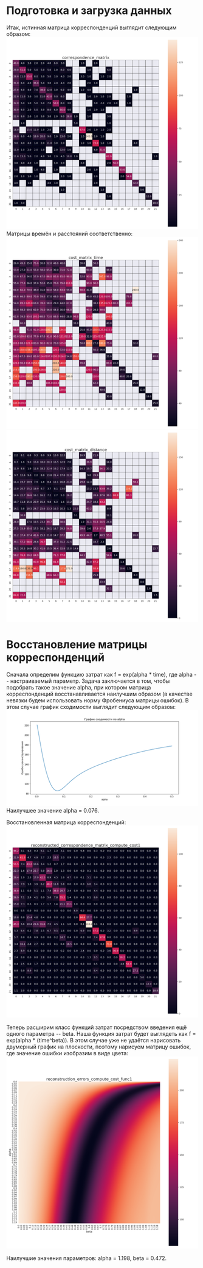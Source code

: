 # Подготовка и загрузка данных

Итак, истинная матрица корреспонденций выглядит следующим образом:
![](correspondence_matrix.png)
Матрицы времён и расстояний соответственно:
![](cost_matrix_time.png)
![](cost_matrix_distance.png)

# Восстановление матрицы корреспонденций

Сначала определим функцию затрат как f = exp(alpha * time), где alpha -- настраиваемый параметр. Задача заключается в том, чтобы подобрать такое значение alpha, при котором матрица корреспонденций восстанавливается наилучшим образом (в качестве невязки будем использовать норму Фробениуса матрицы ошибок). В этом случае график сходимости выглядит следующим образом:
![](../notebooks/alpha_convergence.png)
Наилучшее значение alpha = 0.076.

Восстановленная матрица корреспонденций:
![](reconstructed_correspondence_matrix_compute_cost1.png)

Теперь расширим класс функций затрат посредством введения ещё одного параметра -- beta. Наша функция затрат будет выглядеть как f = exp(alpha * (time^beta)). В этом случае уже не удаётся нарисовать двумерный график на плоскости, поэтому нарисуем матрицу ошибок, где значение ошибки изобразим в виде цвета:
![](reconstruction_errors_compute_cost2.png)

Наилучшие значения параметров: alpha = 1.198, beta = 0.472.

